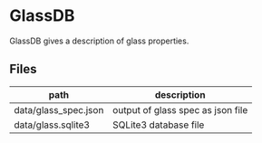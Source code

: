 # GlassDB
GlassDB gives a description of glass properties.

## Files
|path|description|
|----|-----------|
|data/glass_spec.json|output of glass spec as json file|
|data/glass.sqlite3|SQLite3 database file|

 
